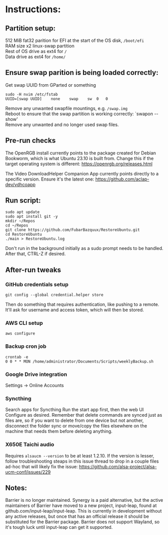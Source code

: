 # Instructions:

## Partition setup:
512 MiB fat32 parition for EFI at the start of the OS disk, `/boot/efi`\
RAM size x2 linux-swap partition\
Rest of OS drive as ext4 for `/`\
Data drive as ext4 for `/home/`

## Ensure swap parition is being loaded correctly:
Get swap UUID from GParted or something
```
sudo -H nvim /etc/fstab
UUID=[swap UUID]	none	swap	sw	0	0
```
Remove any unwanted swapfile mountings, e.g. `/swap.img`\
Reboot to ensure that the swap partition is working correctly: `swapon --show'\
Remove any unwanted and no longer used swap files.

## Pre-run checks
The OpenRGB install currently points to the package created for Debian Bookworm, which is what Ubuntu 23.10 is built from. Change this if the target operating system is different: https://openrgb.org/releases.html

The Video DownloadHelper Companion App currently points directly to a specific version. Ensure it's the latest one: https://github.com/aclap-dev/vdhcoapp

## Run script:
```
sudo apt update
sudo apt install git -y
mkdir ~/Repos
cd ~/Repos
git clone https://github.com/FubarBazquux/RestoreUbuntu.git
cd RestoreUbuntu
./main > RestoreUbuntu.log
```

Don't run in the background initially as a sudo prompt needs to be handled. After that, CTRL-Z if desired.

## After-run tweaks
### GitHub credentials setup
```
git config --global credential.helper store
```
Then do something that requires authentication, like pushing to a remote. It'll ask for username and access token, which will then be stored.

### AWS CLI setup
```
aws configure
```

### Backup cron job
```
crontab -e
0 0 * * MON /home/administrator/Documents/Scripts/weeklyBackup.sh
```

### Google Drive integration
Settings -> Online Accounts

### Syncthing
Search apps for Syncthing
Run the start app first, then the web UI
Configure as desired. Remember that delete commands are synced just as files are, so if you want to delete from one device but not another, disconnect the folder sync or move/copy the files elsewhere on the machine that needs them before deleting anything.

### X650E Taichi audio
Requires `alsaucm --version` to be at least 1.2.10. If the version is lesser, follow troubleshooting steaps in this issue thread to drop in a couple files ad-hoc that will likely fix the issue: https://github.com/alsa-project/alsa-ucm-conf/issues/229

## Notes:
Barrier is no longer maintained. Synergy is a paid alternative, but the active maintainers of Barrier have moved to a new project, input-leap, found at github.com/input-leap/input-leap. This is currently in development without any active releases, but once that has an official release it should be substituted for the Barrier package. Barrier does not support Wayland, so it's tough luck until input-leap can get it supported.
